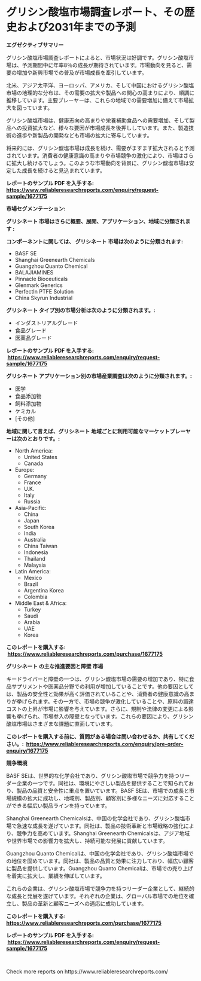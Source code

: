<p><h1>グリシン酸塩市場調査レポート、その歴史および2031年までの予測</h1></p><p><strong>エグゼクティブサマリー</strong></p>
<p><p>グリシン酸塩市場調査レポートによると、市場状況は好調です。グリシン酸塩市場は、予測期間中に年率8％の成長が期待されています。市場動向を見ると、需要の増加や新興市場での普及が市場成長を牽引しています。</p><p>北米、アジア太平洋、ヨーロッパ、アメリカ、そして中国におけるグリシン酸塩市場の地理的な分布は、その需要の拡大や製品への関心の高まりにより、順調に推移しています。主要プレーヤーは、これらの地域での需要増加に備えて市場拡大を図っています。</p><p>グリシン酸塩市場は、健康志向の高まりや栄養補助食品への需要増加、そして製品への投資拡大など、様々な要因が市場成長を後押ししています。また、製造技術の進歩や新製品の開発なども市場の拡大に寄与しています。</p><p>将来的には、グリシン酸塩市場は成長を続け、需要がますます拡大されると予測されています。消費者の健康意識の高まりや市場競争の激化により、市場はさらに拡大し続けるでしょう。このような市場動向を背景に、グリシン酸塩市場は安定した成長を続けると見込まれています。</p></p>
<p><strong>レポートのサンプル PDF を入手する: <a href="https://www.reliableresearchreports.com/enquiry/request-sample/1677175">https://www.reliableresearchreports.com/enquiry/request-sample/1677175</a></strong></p>
<p><strong>市場セグメンテーション:</strong></p>
<p><strong> グリシネート 市場はさらに概要、展開、アプリケーション、地域に分類されます :</strong></p>
<p><strong>コンポーネントに関しては、 グリシネート 市場は次のように分類されます: &nbsp;</strong></p>
<p><ul><li>BASF SE</li><li>Shanghai Greenearth Chemicals</li><li>Guangzhou Quanto Chemical</li><li>BALAJIAMINES</li><li>Pinnacle Bioceuticals</li><li>Glenmark Generics</li><li>PerfectIn PTFE Solution</li><li>China Skyrun Industrial</li></ul></p>
<p><strong> グリシネート タイプ別の市場分析は次のように分類されます。:</strong></p>
<p><ul><li>インダストリアルグレード</li><li>食品グレード</li><li>医薬品グレード</li></ul></p>
<p><strong>レポートのサンプル PDF を入手する: &nbsp;<a href="https://www.reliableresearchreports.com/enquiry/request-sample/1677175">https://www.reliableresearchreports.com/enquiry/request-sample/1677175</a></strong></p>
<p><strong> グリシネート アプリケーション別の市場産業調査は次のように分類されます。:</strong></p>
<p><ul><li>医学</li><li>食品添加物</li><li>飼料添加物</li><li>ケミカル</li><li>[その他]</li></ul></p>
<p><strong>地域に関して言えば、グリシネート 地域ごとに利用可能なマーケットプレーヤーは次のとおりです。:</strong></p>
<p><ul>
    <li>
        North America:
        <ul>
            <li>United States</li>
            <li>Canada</li>
        </ul>
    </li>
    <li>
        Europe:
        <ul>
            <li>Germany</li>
            <li>France</li>
            <li>U.K.</li>
            <li>Italy</li>
            <li>Russia</li>
        </ul>
    </li>
    <li>
        Asia-Pacific:
        <ul>
            <li>China</li>
            <li>Japan</li>
            <li>South Korea</li>
            <li>India</li>
            <li>Australia</li>
            <li>China Taiwan</li>
            <li>Indonesia</li>
            <li>Thailand</li>
            <li>Malaysia</li>
        </ul>
    </li>
    <li>
        Latin America:
        <ul>
            <li>Mexico</li>
            <li>Brazil</li>
            <li>Argentina Korea</li>
            <li>Colombia</li>
        </ul>
    </li>
    <li>
        Middle East & Africa:
        <ul>
            <li>Turkey</li>
            <li>Saudi</li>
            <li>Arabia</li>
            <li>UAE</li>
            <li>Korea</li>
        </ul>
    </li>
    </ul></p>
<p><strong>このレポートを購入する: &nbsp;<a href="https://www.reliableresearchreports.com/purchase/1677175">https://www.reliableresearchreports.com/purchase/1677175</a></strong></p>
<p><strong>グリシネート の主な推進要因と障壁 市場</strong></p>
<p><p>キードライバーと障壁の一つは、グリシン酸塩市場の需要の増加であり、特に食品サプリメントや医薬品分野での利用が増加していることです。他の要因としては、製品の安全性と効果が高く評価されていることや、消費者の健康意識の高まりが挙げられます。その一方で、市場の競争が激化していることや、原料の調達コストの上昇が市場に影響を与えています。さらに、規制や法律の変更による影響も挙げられ、市場参入の障壁となっています。これらの要因により、グリシン酸塩市場はさまざまな課題に直面しています。</p></p>
<p><strong>このレポートを購入する前に、質問がある場合は問い合わせるか、共有してください。:&nbsp; <a href="https://www.reliableresearchreports.com/enquiry/pre-order-enquiry/1677175">https://www.reliableresearchreports.com/enquiry/pre-order-enquiry/1677175</a></strong></p>
<p><strong>競争環境</strong></p>
<p><p>BASF SEは、世界的な化学会社であり、グリシン酸塩市場で競争力を持つリーダー企業の一つです。同社は、環境にやさしい製品を提供することで知られており、製品の品質と安全性に重点を置いています。BASF SEは、市場での成長と市場規模の拡大に成功し、地域別、製品別、顧客別に多様なニーズに対応することができる幅広い製品ラインを持っています。</p><p>Shanghai Greenearth Chemicalsは、中国の化学会社であり、グリシン酸塩市場で急速な成長を遂げています。同社は、製品の技術革新と市場戦略の強化により、競争力を高めています。Shanghai Greenearth Chemicalsは、アジア地域や世界市場での影響力を拡大し、持続可能な発展に貢献しています。</p><p>Guangzhou Quanto Chemicalは、中国の化学会社であり、グリシン酸塩市場での地位を固めています。同社は、製品の品質と効果に注力しており、幅広い顧客に製品を提供しています。Guangzhou Quanto Chemicalは、市場での売り上げを着実に拡大し、業績を伸ばしています。</p><p>これらの企業は、グリシン酸塩市場で競争力を持つリーダー企業として、継続的な成長と発展を遂げています。それぞれの企業は、グローバル市場での地位を確立し、製品の革新と顧客ニーズへの適応に成功しています。</p></p>
<p><strong>このレポートを購入する: &nbsp; <a href="https://www.reliableresearchreports.com/purchase/1677175">https://www.reliableresearchreports.com/purchase/1677175</a></strong></p>
<p><strong>レポートのサンプル PDF を入手する: &nbsp;<a href="https://www.reliableresearchreports.com/enquiry/request-sample/1677175">https://www.reliableresearchreports.com/enquiry/request-sample/1677175</a></strong><strong></strong></p>
<p>&nbsp;</p>
<p>Check more reports on https://www.reliableresearchreports.com/</p>